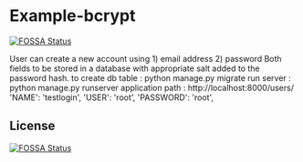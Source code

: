 # Example-bcrypt
[![FOSSA Status](https://app.fossa.io/api/projects/git%2Bhttps%3A%2F%2Fgithub.com%2Fwashaq%2FExample-bcrypt.svg?type=shield)](https://app.fossa.io/projects/git%2Bhttps%3A%2F%2Fgithub.com%2Fwashaq%2FExample-bcrypt?ref=badge_shield)

User can create a new account using 1) 
email address 2) password Both fields to be stored in a database with appropriate salt added to the password hash.
to create db table : python manage.py migrate
run server : python manage.py runserver
application path : http://localhost:8000/users/
'NAME': 'testlogin',
'USER': 'root',
'PASSWORD': 'root',


## License
[![FOSSA Status](https://app.fossa.io/api/projects/git%2Bhttps%3A%2F%2Fgithub.com%2Fwashaq%2FExample-bcrypt.svg?type=large)](https://app.fossa.io/projects/git%2Bhttps%3A%2F%2Fgithub.com%2Fwashaq%2FExample-bcrypt?ref=badge_large)